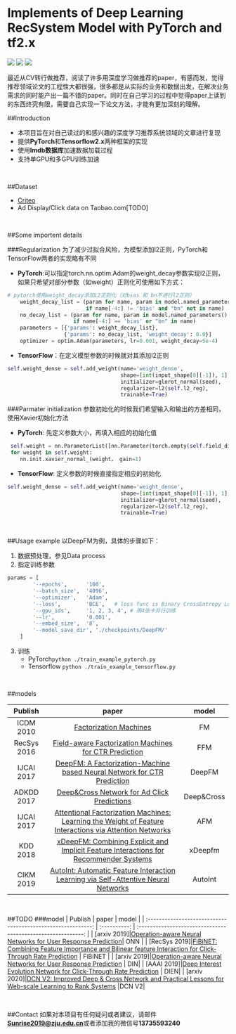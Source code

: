 

# Implements of Deep Learning RecSystem Model with PyTorch and tf2.x

<p align="left">
  <img src='https://img.shields.io/badge/python-3.7-blue'>
  <img src='https://img.shields.io/badge/pytorch-1.14-blue'>
  <img src='https://img.shields.io/badge/Tensorflow-2.0-blue'>
</p>  

最近从CV转行做推荐，阅读了许多用深度学习做推荐的paper，有感而发，觉得推荐领域论文的工程性大都很强，很多都是从实际的业务和数据出发，在解决业务需求的同时能产出一篇不错的paper。同时在自己学习的过程中觉得paper上读到的东西终究有限，需要自己实现一下论文方法，才能有更加深刻的理解。


##Introduction
- 本项目旨在对自己读过的和感兴趣的深度学习推荐系统领域的文章进行复现
- 提供**PyTorch**和**Tensorflow2.x**两种框架的实现
- 使用**lmdb数据库**加速数据加载过程
- 支持单GPU和多GPU训练加速

&nbsp;


##Dataset
- [Criteo](./dataset/Criteo.md)
- Ad Display/Click data on Taobao.com[TODO]

&nbsp;

##Some importent details

###Regularization
为了减少过拟合风险，为模型添加l2正则，PyTorch和TensorFlow两者的实现略有不同

* **PyTorch**:可以指定torch.nn.optim.Adam的weight_decay参数实现l2正则，如果只希望对部分参数（如weight）正则化可使用如下方式：

``` python
# pytorch使用weight_decay添加L2正则化（对bias 和 bn不进行l2正则）
    weight_decay_list = (param for name, param in model.named_parameters()
                         if name[-4:] != 'bias' and "bn" not in name)
    no_decay_list = (param for name, param in model.named_parameters()
                     if name[-4:] == 'bias' or "bn" in name)
    parameters = [{'params': weight_decay_list},
                  {'params': no_decay_list, 'weight_decay': 0.0}]
    optimizer = optim.Adam(parameters, lr=0.001, weight_decay=5e-4)
```

* **TensorFlow**：在定义模型参数的时候就对其添加l2正则

``` python
self.weight_dense = self.add_weight(name='weight_dense',
                                    shape=[int(input_shape[0][-1]), 1],
                                    initializer=glorot_normal(seed),
                                    regularizer=l2(self.l2_reg),
                                    trainable=True)
```

###Parmater initialization
参数初始化的时候我们希望输入和输出的方差相同，使用Xavier初始化方法

* **PyTorch**: 先定义参数大小，再填入相应的初始化值

``` python
 self.weight = nn.ParameterList([nn.Parameter(torch.empty(self.field_dim, 1)) for _ in range(self.cross_num)])
 for weight in self.weight:
 	nn.init.xavier_normal_(weight， gain=1)
```

* **TensorFlow**: 定义参数的时候直接指定相应的初始化

``` python
self.weight_dense = self.add_weight(name='weight_dense',
                                    shape=[int(input_shape[0][-1]), 1],
                                    initializer=glorot_normal(seed),
                                    regularizer=l2(self.l2_reg),
                                    trainable=True)
```

&nbsp;

##Usage example
以DeepFM为例，具体的步骤如下：

1. 数据预处理，参见Data process
2. 指定训练参数

``` python
params = [
        '--epochs',      '100', 
        '--batch_size',  '4096',
        '--optimizer',   'Adam',
        '--loss',        'BCE',   # loss func is Binary CrossEntropy Loss
        '--gpu_ids',     '1, 2, 3, 4', # 用4张卡并行训练
        '--lr',          '0.001',
        '--embed_size',  '8',
        '--model_save_dir', './checkpoints/DeepFM/'
    ]
```

3. 训练
	- PyTorch```python ./train_example_pytorch.py```
	- Tensorflow ```python ./train_example_tensorflow.py```

&nbsp;

##models

|  Publish | paper |  model |
| :----------------------------------------------------------: | :----------: | :----------------------------------------------------------: |
| ICDM 2010|[Factorization Machines](https://www.csie.ntu.edu.tw/~b97053/paper/Rendle2010FM.pdf) | FM | 
| RecSys 2016|[Field-aware Factorization Machines for CTR Prediction](https://www.csie.ntu.edu.tw/~cjlin/papers/ffm.pdf) | FFM |                                                     
| IJCAI 2017|[DeepFM: A Factorization-Machine based Neural Network for CTR Prediction](http://www.ijcai.org/proceedings/2017/0239.pdf)|DeepFM|
| ADKDD 2017|[Deep&Cross Network for Ad Click Predictions](https://arxiv.org/abs/1708.05123)| Deep&Cross|
| IJCAI 2017|[Attentional Factorization Machines: Learning the Weight of Feature Interactions via Attention Networks](http://www.ijcai.org/proceedings/2017/435)  | AFM |
| KDD 2018|[xDeepFM: Combining Explicit and Implicit Feature Interactions for Recommender Systems](https://arxiv.org/pdf/1803.05170.pdf) | xDeepfm |    
| CIKM 2019|[AutoInt: Automatic Feature Interaction Learning via Self-Attentive Neural Networks](https://arxiv.org/abs/1810.11921)| AutoInt |

&nbsp;


##TODO
###model
|  Publish | paper |  model |
| :----------------------------------------------------------: | :----------: | :----------------------------------------------------------: |
| [arxiv 2019]|[Operation-aware Neural Networks for User Response Prediction](https://arxiv.org/pdf/1904.12579.pdf)|  ONN |
| [RecSys 2019]|[FiBiNET: Combining Feature Importance and Bilinear feature Interaction for Click-Through Rate Prediction](https://arxiv.org/pdf/1905.09433.pdf) | FiBiNET |
| [arxiv 2019]|[Operation-aware Neural Networks for User Response Prediction](https://arxiv.org/pdf/1904.12579.pdf) | DIN| 
| [AAAI 2019]|[Deep Interest Evolution Network for Click-Through Rate Prediction](https://arxiv.org/pdf/1809.03672.pdf) | DIEN|
| [arxiv 2020]|[DCN V2: Improved Deep & Cross Network and Practical Lessons for Web-scale Learning to Rank Systems](https://arxiv.org/abs/2008.13535) |DCN V2|


&nbsp;


##Contact
如果对本项目有任何疑问或者建议，请邮件**Sunrise2019@zju.edu.cn**或者添加我的微信号**13735593240**

&nbsp;



